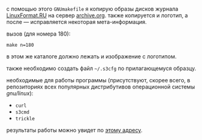 с помощью этого `GNUmakefile` я копирую образы дисков
журнала [LinuxFormat.RU](http://www.linuxformat.ru)
на сервер [archive.org](https://archive.org).
также копируется и логотип,
а после — исправляется некоторая мета-информация.

вызов (для номера 180):

    make n=180

в этом же каталоге должно лежать и изображение с логотипом.

также необходимо создать файл `~/.s3cfg` по прилагающемуся образцу.

необходимые для работы программы
(присутствуют, скорее всего, в репозиториях всех популярных дистрибутивов
операционной системы *gnu/linux*):

* `curl`
* `s3cmd`
* `trickle`

результаты работы можно увидет по [этому адресу](https://archive.org/details/@linuxformat_ru#uploads).
